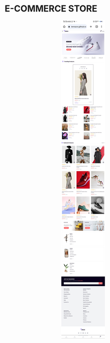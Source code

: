 # E-COMMERCE STORE

<p align="center">
<img src='https://raw.githubusercontent.com/Alienrazor/SS/main/Screenshot_2024_0102_205329.jpg'>
